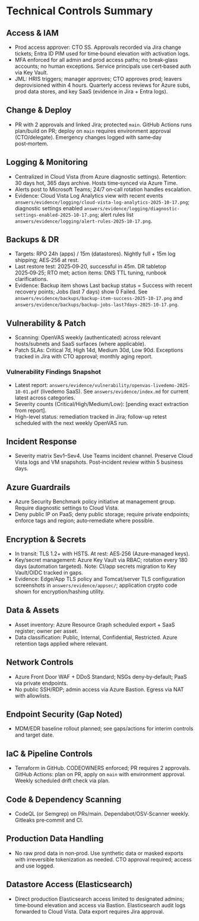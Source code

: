 # Technical Controls Summary

## Access & IAM
- Prod access approver: CTO SS. Approvals recorded via Jira change tickets; Entra ID PIM used for time‑bound elevation with activation logs.
- MFA enforced for all admin and prod access paths; no break‑glass accounts; no human exceptions. Service principals use cert‑based auth via Key Vault.
- JML: HRIS triggers; manager approves; CTO approves prod; leavers deprovisioned within 4 hours. Quarterly access reviews for Azure subs, prod data stores, and key SaaS (evidence in Jira + Entra logs).

## Change & Deploy
- PR with 2 approvals and linked Jira; protected `main`. GitHub Actions runs plan/build on PR; deploy on `main` requires environment approval (CTO/delegate). Emergency changes logged with same‑day post‑mortem.

## Logging & Monitoring
- Centralized in Cloud Vista (from Azure diagnostic settings). Retention: 30 days hot, 365 days archive. Hosts time‑synced via Azure Time.
- Alerts post to Microsoft Teams; 24/7 on‑call rotation handles escalation.
 - Evidence: Cloud Vista Log Analytics view with recent events `answers/evidence/logging/cloud-vista-log-analytics-2025-10-17.png`; diagnostic settings enabled `answers/evidence/logging/diagnostic-settings-enabled-2025-10-17.png`; alert rules list `answers/evidence/logging/alert-rules-2025-10-17.png`.

## Backups & DR
- Targets: RPO 24h (apps) / 15m (datastores). Nightly full + 15m log shipping; AES‑256 at rest.
- Last restore test: 2025‑09‑20, successful in 45m. DR tabletop 2025‑09‑25; RTO met; action items: DNS TTL tuning, runbook clarifications.
 - Evidence: Backup item shows Last backup status = Success with recent recovery points; Jobs (last 7 days) show 0 Failed. See `answers/evidence/backups/backup-item-success-2025-10-17.png` and `answers/evidence/backups/backup-jobs-last7days-2025-10-17.png`.

## Vulnerability & Patch
- Scanning: OpenVAS weekly (authenticated) across relevant hosts/subnets and SaaS surfaces (where applicable).
- Patch SLAs: Critical 7d, High 14d, Medium 30d, Low 90d. Exceptions tracked in Jira with CTO approval; monthly aging report.

### Vulnerability Findings Snapshot
- Latest report: `answers/evidence/vulnerability/openvas-livedemo-2025-10-01.pdf` (livedemo SaaS). See `answers/evidence/index.md` for current latest across categories.
- Severity counts (Critical/High/Medium/Low): [pending exact extraction from report].
- High-level status: remediation tracked in Jira; follow-up retest scheduled with the next weekly OpenVAS run.

## Incident Response
- Severity matrix Sev1–Sev4. Use Teams incident channel. Preserve Cloud Vista logs and VM snapshots. Post‑incident review within 5 business days.

## Azure Guardrails
- Azure Security Benchmark policy initiative at management group. Require diagnostic settings to Cloud Vista.
- Deny public IP on PaaS; deny public storage; require private endpoints; enforce tags and region; auto‑remediate where possible.

## Encryption & Secrets
- In transit: TLS 1.2+ with HSTS. At rest: AES‑256 (Azure‑managed keys).
- Key/secret management: Azure Key Vault via RBAC; rotation every 180 days (automation targeted). Note: CI/app secrets migration to Key Vault/OIDC tracked in gaps.
- Evidence: Edge/App TLS policy and Tomcat/server TLS configuration screenshots in `answers/evidence/appsec/`; application crypto code shown for encryption/hashing utility.

## Data & Assets
- Asset inventory: Azure Resource Graph scheduled export + SaaS register; owner per asset.
- Data classification: Public, Internal, Confidential, Restricted. Azure retention tags applied where relevant.

## Network Controls
- Azure Front Door WAF + DDoS Standard; NSGs deny‑by‑default; PaaS via private endpoints.
- No public SSH/RDP; admin access via Azure Bastion. Egress via NAT with allowlists.

## Endpoint Security (Gap Noted)
- MDM/EDR baseline rollout planned; see gaps/actions for interim controls and target date.

## IaC & Pipeline Controls
- Terraform in GitHub. CODEOWNERS enforced; PR requires 2 approvals. GitHub Actions: plan on PR, apply on `main` with environment approval. Weekly scheduled drift check via plan.

## Code & Dependency Scanning
- CodeQL (or Semgrep) on PRs/main. Dependabot/OSV‑Scanner weekly. Gitleaks pre‑commit and CI.

## Production Data Handling
- No raw prod data in non‑prod. Use synthetic data or masked exports with irreversible tokenization as needed. CTO approval required; access and use logged.

## Datastore Access (Elasticsearch)
- Direct production Elasticsearch access limited to designated admins; time‑bound elevation and access via Bastion. Elasticsearch audit logs forwarded to Cloud Vista. Data export requires Jira approval.
